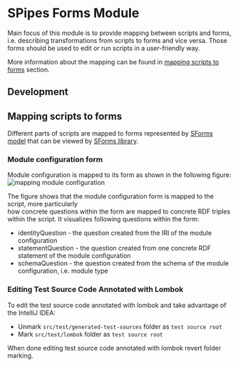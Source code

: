 # SPipes Forms Module

Main focus of this module is to provide mapping between scripts and forms, 
i.e. describing transformations from scripts to forms and vice versa.
Those forms should be used to edit or run scripts in a user-friendly way.

More information about the mapping can be found in [mapping scripts to forms](#mapping-scripts-to-forms) section.

## Development

## Mapping scripts to forms

Different parts of scripts are mapped to forms represented by [SForms model](https://github.com/kbss-cvut/s-forms-model) 
that can be viewed by [SForms library](https://github.com/kbss-cvut/s-forms).

### Module configuration form

Module configuration is mapped to its form as shown in the following figure: 
![mapping module configuration](./doc/mapping-scripts-to-forms.png)

The figure shows that the module configuration form is mapped to the script, more particularly  
how concrete questions within the form are mapped to concrete RDF triples within the script.
It visualizes following questions within the form:
- identityQuestion - the question created from the IRI of the module configuration
- statementQuestion - the question created from one concrete RDF statement of the module configuration
- schemaQuestion - the question created from the schema of the module configuration, i.e. module type

### Editing Test Source Code Annotated with Lombok
To edit the test source code annotated with lombok and take advantage of
the IntelliJ IDEA:
* Unmark `src/test/generated-test-sources` folder as `test source root`
* Mark `src/test/lombok` folder as `test source root`

When done editing test source code annotated with lombok revert folder marking.